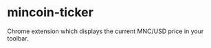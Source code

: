 mincoin-ticker
==============

Chrome extension which displays the current MNC/USD price in your toolbar.
